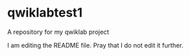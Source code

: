 # qwiklabtest1
A repository for my qwiklab project

I am editing the README file. Pray that I do not edit it further.
